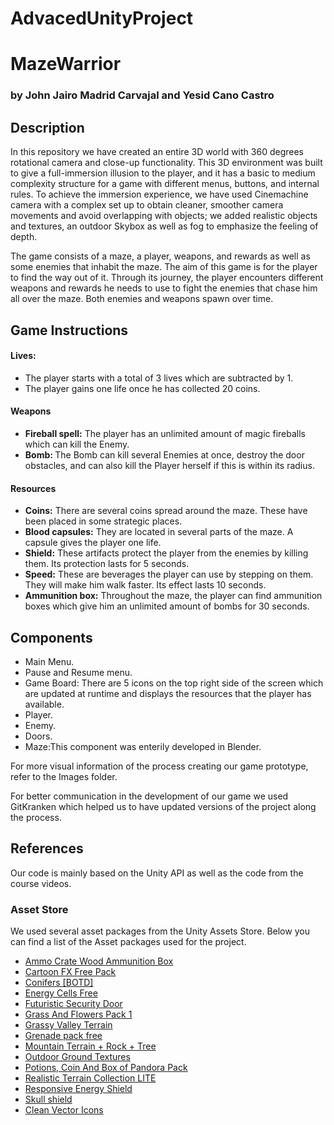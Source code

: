 # AdvacedUnityProject

<h1>MazeWarrior</h1>
<h3> by John Jairo Madrid Carvajal and Yesid Cano Castro </h3>

<h2>Description</h2>
<p>In this repository we have created an entire 3D world with 360 degrees rotational camera and close-up functionality. This 3D environment was built to give a full-immersion illusion to the player, and it has a basic to medium complexity structure for a game with different menus, buttons, and internal rules. To achieve the immersion experience, we have used Cinemachine camera with a complex set up to obtain cleaner, smoother camera movements and avoid overlapping with objects; we added realistic objects and textures, an outdoor Skybox as well as fog to emphasize the feeling of depth.
  
The game consists of a maze, a player, weapons, and rewards as well as some enemies that inhabit the maze. The aim of this game is for the player to find the way out of it. Through its journey, the player encounters different weapons and rewards he needs to use to fight the enemies that chase him all over the maze. Both enemies and weapons spawn over time.</p>

<div>
<h2>Game Instructions</h2>
<h4>Lives:</h4>
<p><ul>
  <li>The player starts with a total of 3 lives which are subtracted by 1.</li>
  <li>The player gains one life once he has collected 20 coins.</li>
  </ul>

</p>

<h4>Weapons  </h4>
<ul> <li> <strong>Fireball spell:</strong>  The player has an unlimited amount of magic fireballs which can kill the Enemy. </li>
<li><strong>Bomb: </strong> The Bomb can kill several Enemies at once, destroy the door obstacles, and can also kill the Player herself if this is within its radius.</li>
</ul>

<h4>Resources</h4>
<ul>
  <li><strong>Coins:</strong> There are several coins spread around the maze. These have been placed in some strategic places.</li>
  <li><strong>Blood capsules:</strong> They are located in several parts of the maze. A capsule gives the player one life.</li>
  <li><strong>Shield:</strong> These artifacts protect the player from the enemies by killing them. Its protection lasts for 5 seconds.</li>
  <li><strong>Speed:</strong> These are beverages the player can use by stepping on them. They will make him walk faster. Its effect lasts 10 seconds.</li>
  <li><strong>Ammunition box:</strong> Throughout the maze, the player can find ammunition boxes which give him an unlimited amount of bombs for 30 seconds.</li>
  
 </ul>
</div>

<h2> Components</h2>
<ul>
  <li>Main Menu.</li>
  <li>Pause and Resume menu.</li>
  <li>Game Board: There are 5 icons on the top right side of the screen which are updated at runtime and displays the resources that the player has available. </li>
  
<li> Player.</li>
<li> Enemy.</li>
<li>Doors.</li>
<li>Maze:This component was enterily developed in Blender.  </li>
</ul>


<p>For more visual information of the process creating our game prototype, refer to the Images folder.</p>
<p>For better communication in the development of our game we used GitKranken which helped us to have updated versions of the project along the process.</p>


<h2>References</h2>
<p> Our code is mainly based on the Unity API as well as the code from the course videos. </p>
<h3> Asset Store</h3>
<p> We used several asset packages from the Unity Assets Store. Below you can find a list of the Asset packages used for the project.</p>
<ul> 
  <li><a href="https://assetstore.unity.com/packages/3d/props/weapons/ammo-crate-wood-ammunition-box-90071">Ammo Crate Wood Ammunition Box</a></li>
  
  <li> <a href= "https://assetstore.unity.com/packages/vfx/particles/cartoon-fx-free-pack-169179">Cartoon FX Free Pack</a></li>
  <li> <a href= "https://assetstore.unity.com/packages/3d/vegetation/trees/conifers-botd-142076">Conifers [BOTD]</a></li>
  <li> <a href= "https://assetstore.unity.com/packages/3d/environments/sci-fi/energy-cells-free-166830">Energy Cells Free</a></li>
  <li> <a href= "https://assetstore.unity.com/packages/3d/props/interior/futuristic-security-door-182385">Futuristic Security Door</a></li>
  <li> <a href= "https://assetstore.unity.com/packages/2d/textures-materials/nature/grass-and-flowers-pack-1-17100">Grass And Flowers Pack 1</a></li>
  <li> <a href= "https://assetstore.unity.com/packages/3d/environments/landscapes/grassy-valley-terrains-60497">Grassy Valley Terrain</a></li>
  <li> <a href= "https://assetstore.unity.com/packages/3d/props/weapons/grenade-pack-free-83440">Grenade pack free</a></li>
  <li> <a href= "https://assetstore.unity.com/packages/3d/environments/landscapes/mountain-terrain-rock-tree-97905">Mountain Terrain + Rock + Tree</a></li>
  <li> <a href= "https://assetstore.unity.com/packages/2d/textures-materials/floors/outdoor-ground-textures-12555">Outdoor Ground Textures</a></li>
  <li> <a href= "https://assetstore.unity.com/packages/3d/props/potions-coin-and-box-of-pandora-pack-71778">Potions, Coin And Box of Pandora Pack</a></li>
  <li> <a href= "https://assetstore.unity.com/packages/3d/environments/landscapes/realistic-terrain-collection-lite-47726">Realistic Terrain Collection LITE</a></li>
  <li> <a href= "https://assetstore.unity.com/packages/3d/environments/landscapes/realistic-terrain-collection-lite-47726">Responsive Energy Shield</a></li>
  <li> <a href= "https://assetstore.unity.com/packages/3d/props/clothing/armor/skull-shield-76967">Skull shield</a></li>
  <li> <a href= "https://assetstore.unity.com/packages/2d/gui/icons/clean-vector-icons-132084">Clean Vector Icons</a></li>
  
</ul>
